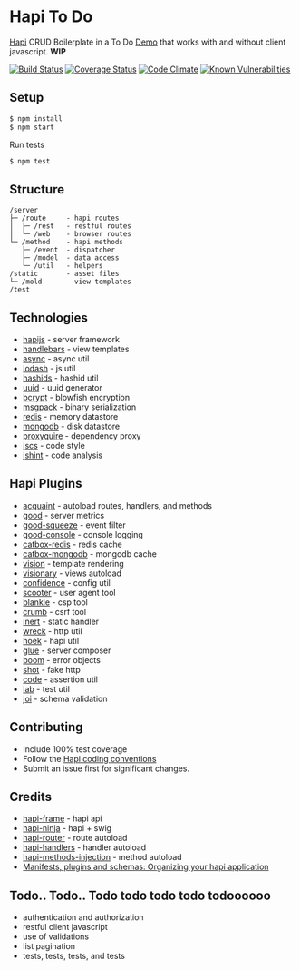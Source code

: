# Hapi To Do  
[Hapi](http://hapijs.com/) CRUD Boilerplate in a To Do [Demo](https://hapitodo.herokuapp.com/) that works with and without client javascript. **WIP**

[![Build Status](https://travis-ci.org/genediazjr/hapitodo.svg)](https://travis-ci.org/genediazjr/hapitodo)
[![Coverage Status](https://coveralls.io/repos/genediazjr/hapitodo/badge.svg)](https://coveralls.io/r/genediazjr/hapitodo)
[![Code Climate](https://codeclimate.com/github/genediazjr/hapitodo/badges/gpa.svg)](https://codeclimate.com/github/genediazjr/hapitodo)
[![Known Vulnerabilities](https://snyk.io/test/github/genediazjr/hapitodo/badge.svg)](https://snyk.io/test/github/genediazjr/hapitodo)

## Setup
```bash
$ npm install
$ npm start
```
Run tests
```bash
$ npm test
```

## Structure
```
/server
├─ /route     - hapi routes
│  ├─ /rest   - restful routes
│  └─ /web    - browser routes
└─ /method    - hapi methods
   ├─ /event  - dispatcher
   ├─ /model  - data access
   └─ /util   - helpers
/static       - asset files
└─ /mold      - view templates
/test
```

## Technologies
* [hapijs](https://github.com/hapijs/hapi) - server framework
* [handlebars](https://github.com/wycats/handlebars.js) - view templates
* [async](https://github.com/caolan/async) - async util
* [lodash](https://github.com/lodash/lodash) - js util
* [hashids](https://github.com/ivanakimov/hashids.node.js) - hashid util
* [uuid](https://github.com/broofa/node-uuid) - uuid generator
* [bcrypt](https://github.com/ncb000gt/node.bcrypt.js) - blowfish encryption
* [msgpack](https://github.com/mcollina/msgpack5) - binary serialization
* [redis](https://github.com/luin/ioredis) - memory datastore
* [mongodb](https://github.com/mongodb/node-mongodb-native) - disk datastore
* [proxyquire](https://github.com/thlorenz/proxyquire) - dependency proxy
* [jscs](https://github.com/jscs-dev/node-jscs) - code style
* [jshint](https://github.com/jshint/jshint) - code analysis

## Hapi Plugins
* [acquaint](https://github.com/genediazjr/acquaint) - autoload routes, handlers, and methods
* [good](https://github.com/hapijs/good) - server metrics
* [good-squeeze](https://github.com/hapijs/good-squeeze) - event filter
* [good-console](https://github.com/hapijs/good-console) - console logging
* [catbox-redis](https://github.com/hapijs/catbox-redis) - redis cache
* [catbox-mongodb](https://github.com/hapijs/catbox-mongodb) - mongodb cache
* [vision](https://github.com/hapijs/vision) - template rendering
* [visionary](https://github.com/hapijs/visionary) - views autoload 
* [confidence](https://github.com/hapijs/confidence) - config util
* [scooter](https://github.com/hapijs/scooter) - user agent tool
* [blankie](https://github.com/nlf/blankie) - csp tool
* [crumb](https://github.com/hapijs/crumb) - csrf tool
* [inert](https://github.com/hapijs/inert) - static handler
* [wreck](https://github.com/hapijs/wreck) - http util
* [hoek](https://github.com/hapijs/hoek) - hapi util
* [glue](https://github.com/hapijs/glue) - server composer
* [boom](https://github.com/hapijs/boom) - error objects
* [shot](https://github.com/hapijs/shot) - fake http
* [code](https://github.com/hapijs/code) - assertion util
* [lab](https://github.com/hapijs/lab) - test util
* [joi](https://github.com/hapijs/joi) - schema validation

## Contributing
* Include 100% test coverage
* Follow the [Hapi coding conventions](http://hapijs.com/styleguide)
* Submit an issue first for significant changes.

## Credits
* [hapi-frame](https://github.com/jedireza/frame) - hapi api
* [hapi-ninja](https://github.com/poeticninja/hapi-ninja) - hapi + swig
* [hapi-router](https://github.com/bsiddiqui/hapi-router) - route autoload
* [hapi-handlers](https://github.com/ar4mirez/hapi-handlers) - handler autoload
* [hapi-methods-injection](https://www.npmjs.com/package/hapi-methods-injection) - method autoload
* [Manifests, plugins and schemas: Organizing your hapi application](https://medium.com/@dstevensio/manifests-plugins-and-schemas-organizing-your-hapi-application-68cf316730ef)

## Todo.. Todo.. Todo todo todo todo todoooooo
* authentication and authorization
* restful client javascript
* use of validations
* list pagination
* tests, tests, tests, and tests

